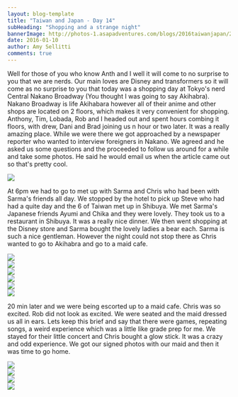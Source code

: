 ```yaml
---
layout: blog-template
title: "Taiwan and Japan - Day 14"
subHeading: "Shopping and a strange night"
bannerImage: http://photos-1.asapadventures.com/blogs/2016taiwanjapan/2016-01-10/IMG_3908.JPG_compressed.JPEG
date: 2016-01-10
author: Amy Sellitti
comments: true
---
```


Well for those of you who know Anth and I well it will come to no surprise to you that we are nerds. Our main loves are Disney and transformers so it will come as no surprise to you that today was a shopping day at Tokyo's nerd Central Nakano Broadway (You thought I was going to say Akihabra). Nakano Broadway is life Akihabara however all of their anime and other shops are located on 2 floors, which makes it very convenient for shopping. Anthony, Tim, Lobada, Rob and I headed out and spent hours combing it floors, with drew, Dani and Brad joining us n hour or two later. It was a really amazing place. While we were there we got approached by a newspaper reporter who wanted to interview foreigners in Nakano. We agreed and he asked us some questions and the proceeded to follow us around for a while and take some photos. He said he would email us when the article came out so that's pretty cool.

<div class="center-image"><img src="http://photos-1.asapadventures.com/blogs/2016taiwanjapan/2016-01-10/IMG_0523.jpg_compressed.JPEG" /></div>

At 6pm we had to go to met up with Sarma and Chris who had been with Sarma's friends all day. We stopped by the hotel to pick up Steve who had had a quite day and the 6 of Taiwan met up in Shibuya. We met Sarma's Japanese friends Ayumi and Chika and they were lovely. They took us to a restaurant in Shibuya. It was a really nice dinner. We then went shopping at the Disney store and Sarma bought the lovely ladies a bear each. Sarma is such a nice gentleman. However the night could not stop there as Chris wanted to go to Akihabra and go to a maid cafe.

<div class="center-image"><img src="http://photos-1.asapadventures.com/blogs/2016taiwanjapan/2016-01-10/IMG_3908.JPG_compressed - Copy.JPEG" /></div>
<div class="center-image"><img src="http://photos-1.asapadventures.com/blogs/2016taiwanjapan/2016-01-10/IMG_3913.JPG_compressed.JPEG" /></div>
<div class="center-image"><img src="http://photos-1.asapadventures.com/blogs/2016taiwanjapan/2016-01-10/IMG_3924.JPG_compressed.JPEG" /></div>
<div class="center-image"><img src="http://photos-1.asapadventures.com/blogs/2016taiwanjapan/2016-01-10/IMG_3927.JPG_compressed.JPEG" /></div>
<div class="center-image"><img src="http://photos-1.asapadventures.com/blogs/2016taiwanjapan/2016-01-10/20160110_200557.jpg_compressed.JPEG" /></div>
<div class="center-image"><img src="http://photos-1.asapadventures.com/blogs/2016taiwanjapan/2016-01-10/20160110_213247.jpg_compressed.JPEG" /></div>

20 min later and we were being escorted up to a maid cafe. Chris was so excited. Rob did not look as excited. We were seated and the maid dressed us all in ears. Lets keep this brief and say that there were games, repeating songs, a weird experience which was a little like grade prep for me. We stayed for their little concert and Chris bought a glow stick. It was a crazy and odd experience. We got our signed photos with our maid and then it was time to go home.

<div class="center-image"><img src="http://photos-1.asapadventures.com/blogs/2016taiwanjapan/2016-01-10/IMG_3933.JPG_compressed.JPEG" /></div>
<div class="center-image"><img src="http://photos-1.asapadventures.com/blogs/2016taiwanjapan/2016-01-10/IMG_3934.JPG_compressed.JPEG" /></div>
<div class="center-image"><img src="http://photos-1.asapadventures.com/blogs/2016taiwanjapan/2016-01-10/IMG_3942.JPG_compressed.JPEG" /></div>
<div class="center-image"><img src="http://photos-1.asapadventures.com/blogs/2016taiwanjapan/2016-01-10/IMG_3950.JPG_compressed.JPEG" /></div>
